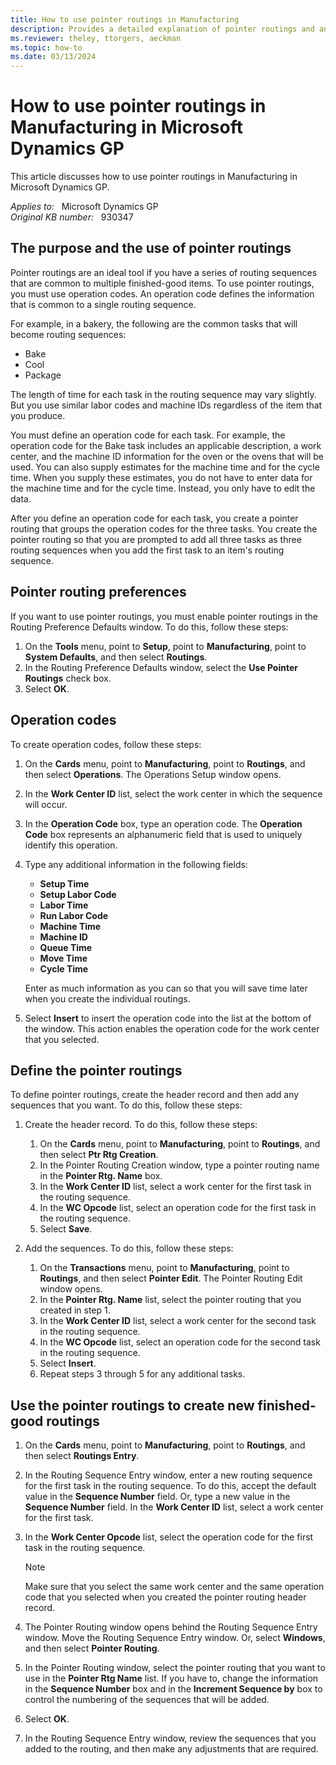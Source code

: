 ```yaml
---
title: How to use pointer routings in Manufacturing
description: Provides a detailed explanation of pointer routings and an example of how to use them.
ms.reviewer: theley, ttorgers, aeckman
ms.topic: how-to
ms.date: 03/13/2024
---
```

# How to use pointer routings in Manufacturing in Microsoft Dynamics GP

This article discusses how to use pointer routings in Manufacturing in Microsoft Dynamics GP.

_Applies to:_ &nbsp; Microsoft Dynamics GP  
_Original KB number:_ &nbsp; 930347

## The purpose and the use of pointer routings

Pointer routings are an ideal tool if you have a series of routing sequences that are common to multiple finished-good items. To use pointer routings, you must use operation codes. An operation code defines the information that is common to a single routing sequence.

For example, in a bakery, the following are the common tasks that will become routing sequences:

- Bake
- Cool
- Package

The length of time for each task in the routing sequence may vary slightly. But you use similar labor codes and machine IDs regardless of the item that you produce.

You must define an operation code for each task. For example, the operation code for the Bake task includes an applicable description, a work center, and the machine ID information for the oven or the ovens that will be used. You can also supply estimates for the machine time and for the cycle time. When you supply these estimates, you do not have to enter data for the machine time and for the cycle time. Instead, you only have to edit the data.

After you define an operation code for each task, you create a pointer routing that groups the operation codes for the three tasks. You create the pointer routing so that you are prompted to add all three tasks as three routing sequences when you add the first task to an item's routing sequence.

## Pointer routing preferences

If you want to use pointer routings, you must enable pointer routings in the Routing Preference Defaults window. To do this, follow these steps:

1. On the **Tools** menu, point to **Setup**, point to **Manufacturing**, point to **System Defaults**, and then select **Routings**.
2. In the Routing Preference Defaults window, select the **Use Pointer Routings** check box.
3. Select **OK**.

## Operation codes

To create operation codes, follow these steps:

1. On the **Cards** menu, point to **Manufacturing**, point to **Routings**, and then select **Operations**. The Operations Setup window opens.
2. In the **Work Center ID** list, select the work center in which the sequence will occur.
3. In the **Operation Code** box, type an operation code. The **Operation Code** box represents an alphanumeric field that is used to uniquely identify this operation.
4. Type any additional information in the following fields:
   - **Setup Time**
   - **Setup Labor Code**
   - **Labor Time**
   - **Run Labor Code**
   - **Machine Time**
   - **Machine ID**
   - **Queue Time**
   - **Move Time**
   - **Cycle Time**

   Enter as much information as you can so that you will save time later when you create the individual routings.

5. Select **Insert** to insert the operation code into the list at the bottom of the window. This action enables the operation code for the work center that you selected.

## Define the pointer routings

To define pointer routings, create the header record and then add any sequences that you want. To do this, follow these steps:

1. Create the header record. To do this, follow these steps:

   1. On the **Cards** menu, point to **Manufacturing**, point to **Routings**, and then select **Ptr Rtg Creation**.
   2. In the Pointer Routing Creation window, type a pointer routing name in the **Pointer Rtg. Name** box.
   3. In the **Work Center ID** list, select a work center for the first task in the routing sequence.
   4. In the **WC Opcode** list, select an operation code for the first task in the routing sequence.
   5. Select **Save**.
2. Add the sequences. To do this, follow these steps:

   1. On the **Transactions** menu, point to **Manufacturing**, point to **Routings**, and then select **Pointer Edit**. The Pointer Routing Edit window opens.
   2. In the **Pointer Rtg. Name** list, select the pointer routing that you created in step 1.
   3. In the **Work Center ID** list, select a work center for the second task in the routing sequence.
   4. In the **WC Opcode** list, select an operation code for the second task in the routing sequence.
   5. Select **Insert**.
   6. Repeat steps 3 through 5 for any additional tasks.

## Use the pointer routings to create new finished-good routings

1. On the **Cards** menu, point to **Manufacturing**, point to **Routings**, and then select **Routings Entry**.
2. In the Routing Sequence Entry window, enter a new routing sequence for the first task in the routing sequence. To do this, accept the default value in the **Sequence Number** field. Or, type a new value in the **Sequence Number** field. In the **Work Center ID** list, select a work center for the first task.
3. In the **Work Center Opcode** list, select the operation code for the first task in the routing sequence.

    > [!NOTE]
    > Make sure that you select the same work center and the same operation code that you selected when you created the pointer routing header record.
4. The Pointer Routing window opens behind the Routing Sequence Entry window. Move the Routing Sequence Entry window. Or, select **Windows**, and then select **Pointer Routing**.

5. In the Pointer Routing window, select the pointer routing that you want to use in the **Pointer Rtg Name** list. If you have to, change the information in the **Sequence Number** box and in the **Increment Sequence by** box to control the numbering of the sequences that will be added.

6. Select **OK**.
7. In the Routing Sequence Entry window, review the sequences that you added to the routing, and then make any adjustments that are required.
